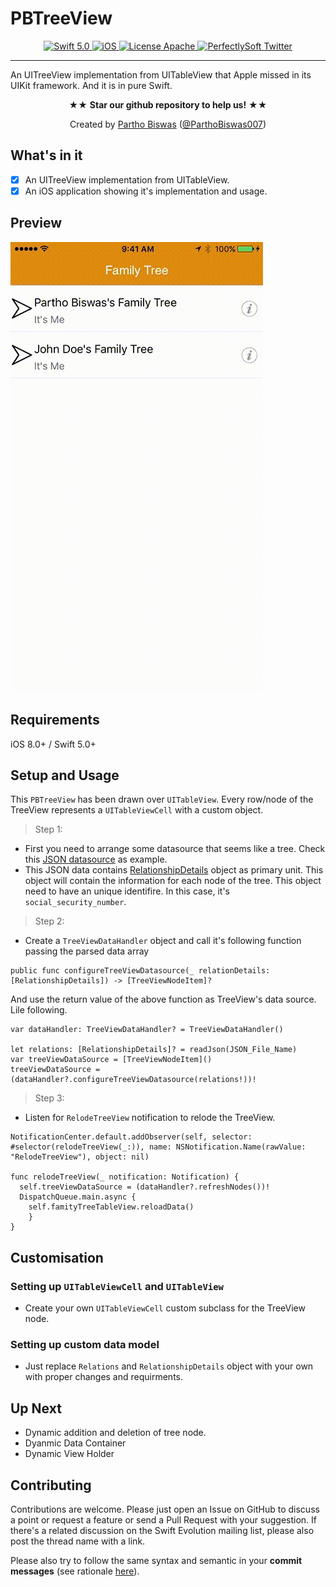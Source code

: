 # PBTreeView

<p align="center">
<a href="https://developer.apple.com/swift/" target="_blank">
<img src="https://img.shields.io/badge/Swift-5.0-orange.svg?style=flat" alt="Swift 5.0">
</a>
<a href="https://developer.apple.com/swift/" target="_blank">
<img src="https://img.shields.io/badge/Platforms-OS%20X%20%7C%20Linux%20-lightgray.svg?style=flat" alt="iOS">
</a>
<a href="http://perfect.org/licensing.html" target="_blank">
<img src="https://img.shields.io/badge/License-Apache-lightgrey.svg?style=flat" alt="License Apache">
</a>
<a href="http://twitter.com/ParthoBiswas007" target="_blank">
<img src="https://img.shields.io/badge/Twitter-@ParthoBiswas007-blue.svg?style=flat" alt="PerfectlySoft Twitter">
</a>
</p>

----------

An UITreeView implementation from UITableView that Apple missed in its UIKit framework. And it is in pure Swift.

<p align="center" >★★ <b>Star our github repository to help us!</b> ★★</p>
<p align="center" >Created by <a href="http://parthobiswas.com/">Partho Biswas</a> (<a href="http://www.twitter.com/ParthoBiswas007">@ParthoBiswas007</a>)</p>

## What's in it

- [x] An UITreeView implementation from UITableView.
- [x] An iOS application showing it's implementation and usage.

## Preview
![preview](/Preview.gif?raw=true)  

## Requirements

iOS 8.0+ / Swift 5.0+

## Setup and Usage
This `PBTreeView` has been drawn over `UITableView`. Every row/node of the TreeView represents a `UITableViewCell` with a custom object.


> Step 1:
* First you need to arrange some datasource that seems like a tree. Check this [JSON datasource](https://github.com/partho-maple/PBTreeView/blob/master/PBTreeVIew/PBTreeVIew/Supporting%20FIles/getRelation.json) as example. 
* This JSON data contains [RelationshipDetails](https://github.com/partho-maple/PBTreeView/blob/master/PBTreeVIew/PBTreeVIew/Classes/Model/JSON/RelationshipDetails.swift) object as primary unit. This object will contain the information for each node of the tree. This object need to have an unique identifire. In this case, it's `social_security_number`.

> Step 2:
* Create a `TreeViewDataHandler` object and call it's following function passing the parsed data array
```
public func configureTreeViewDatasource(_ relationDetails: [RelationshipDetails]) -> [TreeViewNodeItem]?
```
And use the return value of the above function as TreeView's data source. Lile following.
```
var dataHandler: TreeViewDataHandler? = TreeViewDataHandler()
    
let relations: [RelationshipDetails]? = readJson(JSON_File_Name)
var treeViewDataSource = [TreeViewNodeItem]()
treeViewDataSource = (dataHandler?.configureTreeViewDatasource(relations!))!
```

> Step 3:
* Listen for `RelodeTreeView` notification to relode the TreeView.
```
NotificationCenter.default.addObserver(self, selector: #selector(relodeTreeView(_:)), name: NSNotification.Name(rawValue: "RelodeTreeView"), object: nil)

func relodeTreeView(_ notification: Notification) {
  self.treeViewDataSource = (dataHandler?.refreshNodes())!
  DispatchQueue.main.async {
    self.famityTreeTableView.reloadData()
    }
}
```

## Customisation

### Setting up `UITableViewCell` and `UITableView`
* Create your own `UITableViewCell` custom subclass for the TreeView node.

### Setting up custom data model
* Just replace `Relations` and `RelationshipDetails` object with your own with proper changes and requirments.

## Up Next
* Dynamic addition and deletion of tree node.
* Dyanmic Data Container
* Dynamic View Holder

## Contributing

Contributions are welcome. Please just open an Issue on GitHub to discuss a point or request a feature or send a Pull Request with your suggestion. If there's a related discussion on the Swift Evolution mailing list, please also post the thread name with a link.

Please also try to follow the same syntax and semantic in your **commit messages** (see rationale [here](http://chris.beams.io/posts/git-commit/)).
